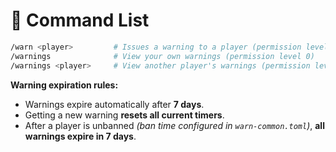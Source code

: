 # 📜 Command List

```bash
/warn <player>         # Issues a warning to a player (permission level 2+)
/warnings              # View your own warnings (permission level 0)
/warnings <player>     # View another player's warnings (permission level 2+)
```
**Warning expiration rules:**
- Warnings expire automatically after **7 days**.
- Getting a new warning **resets all current timers**.
- After a player is unbanned *(ban time configured in `warn-common.toml`)*, **all warnings expire in 7 days**.
